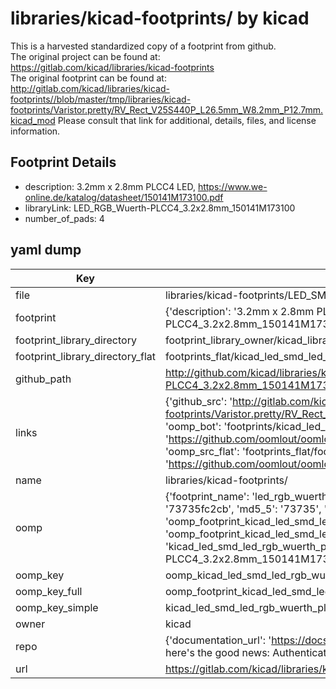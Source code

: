# libraries/kicad-footprints/ by kicad  
This is a harvested standardized copy of a footprint from github.  
The original project can be found at:  
https://gitlab.com/kicad/libraries/kicad-footprints  
The original footprint can be found at:
http://gitlab.com/kicad/libraries/kicad-footprints//blob/master/tmp/libraries/kicad-footprints/Varistor.pretty/RV_Rect_V25S440P_L26.5mm_W8.2mm_P12.7mm.kicad_mod
Please consult that link for additional, details, files, and license information.  
## Footprint Details
* description: 3.2mm x 2.8mm PLCC4 LED, https://www.we-online.de/katalog/datasheet/150141M173100.pdf  
* libraryLink: LED_RGB_Wuerth-PLCC4_3.2x2.8mm_150141M173100  
* number_of_pads: 4  
## yaml dump  
| Key | Value |  
| --- | --- |  
| file | libraries/kicad-footprints/LED_SMD.pretty/LED_RGB_Wuerth-PLCC4_3.2x2.8mm_150141M173100.kicad_mod |  
| footprint | {'description': '3.2mm x 2.8mm PLCC4 LED, https://www.we-online.de/katalog/datasheet/150141M173100.pdf', 'libraryLink': 'LED_RGB_Wuerth-PLCC4_3.2x2.8mm_150141M173100', 'number_of_pads': 4} |  
| footprint_library_directory | footprint_library_owner/kicad_libraries/kicad-footprints/ |  
| footprint_library_directory_flat | footprints_flat/kicad_led_smd_led_rgb_wuerth_plcc4_3_2x2_8mm_150141m173100/working |  
| github_path | http://github.com/kicad/libraries/kicad-footprints//blob/master/tmp/libraries/kicad-footprints/LED_SMD.pretty/LED_RGB_Wuerth-PLCC4_3.2x2.8mm_150141M173100.kicad_mod |  
| links | {'github_src': 'http://gitlab.com/kicad/libraries/kicad-footprints//blob/master/tmp/libraries/kicad-footprints/Varistor.pretty/RV_Rect_V25S440P_L26.5mm_W8.2mm_P12.7mm.kicad_mod', 'github_src_repo': 'https://gitlab.com/kicad/libraries/kicad-footprints', 'oomp_bot': 'footprints/kicad_led_smd_led_rgb_wuerth_plcc4_3_2x2_8mm_150141m173100/working', 'oomp_bot_github': 'https://github.com/oomlout/oomlout_oomp_footprint_bot/tree/main/footprints/kicad_led_smd_led_rgb_wuerth_plcc4_3_2x2_8mm_150141m173100/working', 'oomp_src_flat': 'footprints_flat/footprints_flat/kicad_led_smd_led_rgb_wuerth_plcc4_3_2x2_8mm_150141m173100/working', 'oomp_src_flat_github': 'https://github.com/oomlout/oomlout_oomp_footprint_src/tree/main/footprints_flat/kicad_led_smd_led_rgb_wuerth_plcc4_3_2x2_8mm_150141m173100/working'} |  
| name | libraries/kicad-footprints/ |  
| oomp | {'footprint_name': 'led_rgb_wuerth_plcc4_3_2x2_8mm_150141m173100', 'library_name': 'led_smd', 'md5': '73735fc2cbc57bd705a568b64461793a', 'md5_10': '73735fc2cb', 'md5_5': '73735', 'md5_6': '73735f', 'oomp_key': 'oomp_kicad_led_smd_led_rgb_wuerth_plcc4_3_2x2_8mm_150141m173100', 'oomp_key_extra': 'oomp_footprint_kicad_led_smd_led_rgb_wuerth_plcc4_3_2x2_8mm_150141m173100', 'oomp_key_full': 'oomp_footprint_kicad_led_smd_led_rgb_wuerth_plcc4_3_2x2_8mm_150141m173100_73735f', 'oomp_key_simple': 'kicad_led_smd_led_rgb_wuerth_plcc4_3_2x2_8mm_150141m173100', 'original_filename': 'libraries/kicad-footprints/LED_SMD.pretty/LED_RGB_Wuerth-PLCC4_3.2x2.8mm_150141M173100.kicad_mod', 'owner_name': 'kicad'} |  
| oomp_key | oomp_kicad_led_smd_led_rgb_wuerth_plcc4_3_2x2_8mm_150141m173100 |  
| oomp_key_full | oomp_footprint_kicad_led_smd_led_rgb_wuerth_plcc4_3_2x2_8mm_150141m173100 |  
| oomp_key_simple | kicad_led_smd_led_rgb_wuerth_plcc4_3_2x2_8mm_150141m173100 |  
| owner | kicad |  
| repo | {'documentation_url': 'https://docs.github.com/rest/overview/resources-in-the-rest-api#rate-limiting', 'message': "API rate limit exceeded for 84.66.173.59. (But here's the good news: Authenticated requests get a higher rate limit. Check out the documentation for more details.)"} |  
| url | https://gitlab.com/kicad/libraries/kicad-footprints |  

